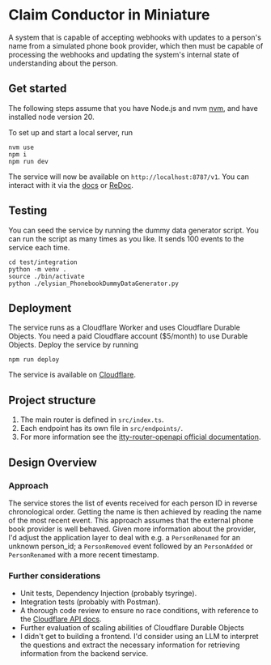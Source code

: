 # Claim Conductor in Miniature

A system that is capable of accepting webhooks with updates to a
person's name from a simulated phone book provider, which then must be capable of processing the
webhooks and updating the system's internal state of understanding about the person.

## Get started
The following steps assume that you have Node.js and nvm [nvm](https://github.com/nvm-sh/nvm), and have installed node version 20. 

To set up and start a local server, run
```
nvm use
npm i
npm run dev
```
The service will now be available on `http://localhost:8787/v1`. You can interact with it via the [docs](http://localhost:8787/v1/docs) or [ReDoc](http://localhost:8787/v1/redoc).

## Testing
You can seed the service by running the dummy data generator script. You can run the script as many times as you like. It sends 100 events to the service each time.
```
cd test/integration
python -m venv .
source ./bin/activate
python ./elysian_PhonebookDummyDataGenerator.py
```

## Deployment
The service runs as a Cloudflare Worker and uses Cloudflare Durable Objects. You need a paid Cloudflare account ($5/month) to use Durable Objects. Deploy the service by running
```
npm run deploy
```
The service is available on [Cloudflare](https://cloudflare-server.fffup-account.workers.dev/v1/docs).

## Project structure
1. The main router is defined in `src/index.ts`.
2. Each endpoint has its own file in `src/endpoints/`.
3. For more information see the [itty-router-openapi official documentation](https://cloudflare.github.io/itty-router-openapi/).

## Design Overview

### Approach
The service stores the list of events received for each person ID in reverse chronological order. Getting the name is then achieved by reading the name of the most recent event. This approach assumes that the external phone book provider is well behaved. Given more information about the provider, I'd adjust the application layer to deal with e.g. a `PersonRenamed` for an unknown person_id; a `PersonRemoved` event followed by an `PersonAdded` or `PersonRenamed` with a more recent timestamp.

### Further considerations
- Unit tests, Dependency Injection (probably tsyringe).
- Integration tests (probably with Postman).
- A thorough code review to ensure no race conditions, with reference to the [Cloudflare API docs](https://developers.cloudflare.com/durable-objects/api/transactional-storage-api/).
- Further evaluation of scaling abilities of Cloudflare Durable Objects
- I didn't get to building a frontend. I'd consider using an LLM to interpret the questions and extract the necessary information for retrieving information from the backend service.

